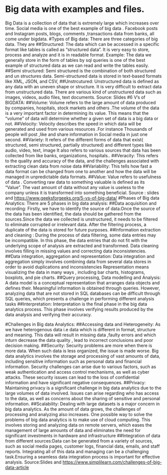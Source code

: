 # Big data with examples and files.
Big Data is a collection of data that is extremely large which increases over time.
Social media is one of the best example of big data . Facebook posts and Instagram posts, blogs, comments ,transactions data from banks, all come under bigdata.
#Types of Big  data:
There are three categories of big data. They are 
##Structured:
The data which can be accessed in a specific format like tables is called as “structured data”. It is very easy to store, process and analyze and it is in readable format.
Example: The data we generally store in the form of tables by sql queries is one of the best example of structured data as we can read and write the tables easily.
##Semi structured:
Semi structured is the combination of both structured and un structures data. Semi-structured data is stored in text-based formats like XML, JSON, and CSV,
##Unstrcutured:
Unstructured data is defined as any data with an uneven shape or structure. It is very difficult to extract data from unstructured data. There are various kind of unstructured data such as images, videos, audio files, text documents.
Source: Slides
#6 V’s of BIGDATA:
##Volume:
Volume refers to the large amount of data produced by companies, hospitals, stock markets  and others .The volume of the data is a very important factor in determining its value. This means that the “volume” of data will determine whether a given set of data is a big data or not.
##Velocity:
Velocity describes the speed in which data will be generated and used from various resources .For instance Thousands of people will post ,like and share information in Social media in just one second.
##Variety:
It refers of the different forms of data that exist( structured, semi structured, partially structured) and different types like audio, video, text, image  It also refers to various sources that data has been collected from like banks, organizations, hospitals..
##Veracity:
This refers to the quality and accuracy of the data, and the challenges associated with extracting clean data from noise data
##Variability:
This tells how fast a data format can be changed from one to another and how the data will be managed in unpredictable data formats.
##Value:
Value refers to usefulness of data . Converting raw data to something valuable is defined as its “Value”. The vast amount of data without any value is useless to the company unless it is transformed into something beneficial.
Source : slides and https://www.geeksforgeeks.org/5-vs-of-big-data/
#Phases of Big data Analytics:
There are 5 phases in big data analysis:
##Data acquisition and recording: Firstly, we have to identify the source of data.Once the source of the data has been identified, the data should be gathered from the sources.Since the data  we collected is unstructured, it needs to be filtered to eliminate corrupted or irrelevant data. After the filtering process, a duplicate of the data is stored for future purposes.
##Information extraction and cleaning : During the process of data filtering, some data entries may be incompatible. In this phase, the data entries that do not fit  with the underlying scope of analysis are extracted and transformed. Data cleaning involves filling in missing values and correcting data inconsistencies.
##Data integration, aggregation and representation: Data integration and aggregation simply involves combining data from several data stores in order to  avoid duplications and inconsistencies  Representation means visualizing   the data in many ways  , including bar charts, histograms, boxplots, and pie charts.
##Query processing, Data modelling and Analysis: A data model is a conceptual representation that arranges data objects and defines their. Meaningful information is obtained through queries. However, analyzing data that are not stored in SQL databases can be difficult through SQL queries, which presents a challenge in performing different analysis tasks
##Interpretation: Interpretation is the final phase in the big data analytics process. This phase involves verifying results produced by the data analysis and verifying their accuracy.

#Challenges in  Big data Analytics:
##Accessing data and Heterogeneity:
As we have heterogenous data i.e data which is different in format, structure and meaning. This data will result in missing data ,faulty errors and which inturn decrease the data quality , lead to incorrect  conclusions and poor decision making.
##Security:
Security problems are more  when there is more data. When such data is less organized, the issue is made worse. Big data analytics involves the storage and processing of vast amounts of data, including sensitive information such as personal data and financial information. Security challenges can arise due to various factors, such as weak authentication and access control mechanisms, as well as cyber attacks. These security issues can lead to the loss of confidential information and have significant negative consequences.
##Privacy:
Maintaining privacy is a significant challenge in big data analytics due to the large volumes of data involved. Issues can arise regarding who has access to the data, as well as concerns about the sharing of sensitive and personal information.
##Scalability:
Dealing with large datasets is a major concern in big data analytics. As the amount of data grows, the challenges of processing and analyzing also increases. One possible way to solve the problems of big data analytics is to make use of cloud computing. This involves storing and analyzing data on remote servers, which eases the management of large amounts of data and eliminates the need for significant investments in hardware and infrastructure
##Integration of data from different sources:Data can be generated from a variety of sources, such as social media pages, customer logs, financial data, emails, and staff reports. Integrating all of this data and managing can be a challenging task.Ensuring a seamless data integration process is important for effective analysis.
Source:Slides and https://www.simplilearn.com/challenges-of-big-data-article





